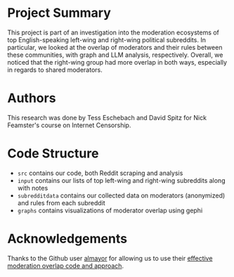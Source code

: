 # Project Summary
This project is part of an investigation into the moderation ecosystems of top English-speaking left-wing and right-wing political subreddits. In particular, we looked at the overlap of moderators and their rules between these communities, with graph and LLM analysis, respectively. Overall, we noticed that the right-wing group had more overlap in both ways, especially in regards to shared moderators.

# Authors
This research was done by Tess Eschebach and David Spitz for Nick Feamster's course on Internet Censorship.

# Code Structure
- `src` contains our code, both Reddit scraping and analysis
- `input` contains our lists of top left-wing and right-wing subreddits along with notes
- `subredditdata` contains our collected data on moderators (anonymized) and rules from each subreddit
- `graphs` contains visualizations of moderator overlap using gephi

# Acknowledgements
Thanks to the Github user [almayor](https://github.com/almayor) for allowing us to use their [effective moderation overlap code and approach](https://github.com/almayor/reddit-mod-overlap).
